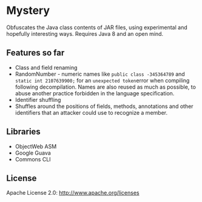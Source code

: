 # Mystery
Obfuscates the Java class contents of JAR files, using experimental and hopefully interesting ways. Requires Java 8 and an open mind.

## Features so far
* Class and field renaming
 * RandomNumber - numeric names like ``public class -345364789`` and ``static int 2107639900;`` for an ``unexpected token``error when compiling following decompilation. Names are also reused as much as possible, to abuse another practice forbidden in the language specification.
* Identifier shuffling
 * Shuffles around the positions of fields, methods, annotations and other identifiers that an attacker could use to recognize a member.

## Libraries

* ObjectWeb ASM
* Google Guava
* Commons CLI

## License
Apache License 2.0: http://www.apache.org/licenses
